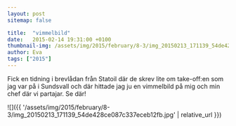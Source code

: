 ```yaml
---
layout: post
sitemap: false

title:  "vimmelbild"
date:   2015-02-14 19:31:00 +0100
thumbnail-img: /assets/img/2015/february/8-3/img_20150213_171139_54de428ce087c337eceb12fb.jpg
author: Eva
tags: ["2015"]
---
```


Fick en tidning i brevlådan från Statoil där de skrev lite om take-off:en som jag var på i Sundsvall och där hittade jag ju en vimmelbild på mig och min chef där vi partajar. Se där!

![]({{ '/assets/img/2015/february/8-3/img_20150213_171139_54de428ce087c337eceb12fb.jpg'  | relative_url }})

